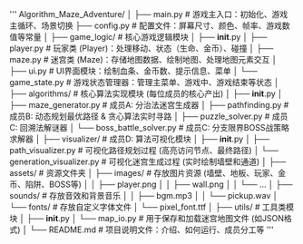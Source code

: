  '''
Algorithm_Maze_Adventure/
│
├── main.py                 # 游戏主入口：初始化、游戏主循环、场景切换
├── config.py               # 配置文件：屏幕尺寸、颜色、帧率、游戏数值等常量
│
├── game_logic/             # 核心游戏逻辑模块
│   ├── __init__.py
│   ├── player.py             # 玩家类 (Player)：处理移动、状态（生命、金币）、碰撞
│   ├── maze.py               # 迷宫类 (Maze)：存储地图数据、绘制地图、处理地图元素交互
│   ├── ui.py                 # UI界面模块：绘制血条、金币数、提示信息、菜单
│   └── game_state.py         # 游戏状态管理器：管理主菜单、游戏中、游戏结束等状态
│
├── algorithms/             # 核心算法实现模块 (每位成员的核心产出)
│   ├── __init__.py
│   ├── maze_generator.py     # 成员A: 分治法迷宫生成器
│   ├── pathfinding.py        # 成员B: 动态规划最优路径 & 贪心算法实时寻路
│   ├── puzzle_solver.py      # 成员C: 回溯法解谜器
│   └── boss_battle_solver.py # 成员C: 分支限界BOSS战策略求解器
│
├── visualizer/             # 成员D: 算法可视化模块
│   ├── __init__.py
│   ├── path_visualizer.py    # 可视化路径规划过程 (高亮访问节点、最终路径)
│   └── generation_visualizer.py # 可视化迷宫生成过程 (实时绘制墙壁和通道)
│
├── assets/                 # 资源文件夹
│   ├── images/               # 存放图片资源 (墙壁、地板、玩家、金币、陷阱、BOSS等)
│   │   ├── player.png
│   │   ├── wall.png
│   │   └── ...
│   ├── sounds/               # 存放音效和背景音乐
│   │   ├── bgm.mp3
│   │   └── pickup.wav
│   └── fonts/                # 存放自定义字体文件
│       └── pixel_font.ttf
│
├── utils/                  # 工具类模块
│   ├── __init__.py
│   └── map_io.py             # 用于保存和加载迷宫地图文件 (如JSON格式)
│
└── README.md               # 项目说明文件：介绍、如何运行、成员分工等
'''